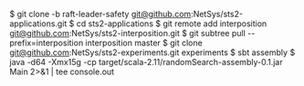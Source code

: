 $ git clone -b raft-leader-safety git@github.com:NetSys/sts2-applications.git
$ cd sts2-applications
$ git remote add interposition git@github.com:NetSys/sts2-interposition.git
$ git subtree pull --prefix=interposition interposition master
$ git clone git@github.com:NetSys/sts2-experiments.git experiments
$ sbt assembly
$ java -d64 -Xmx15g -cp target/scala-2.11/randomSearch-assembly-0.1.jar Main 2>&1 | tee console.out
